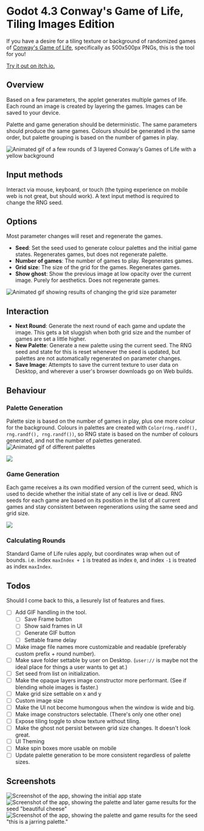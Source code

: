 # Godot 4.3 Conway's Game of Life, Tiling Images Edition

If you have a desire for a tiling texture or background of randomized games of [Conway's Game of Life](https://en.wikipedia.org/wiki/Conway%27s_Game_of_Life), specifically as 500x500px PNGs, this is the tool for you!

[Try it out on itch.io.](https://smkrv.itch.io/buncha-games-of-life)


## Overview
Based on a few parameters, the applet generates multiple games of life. Each round an image is created by layering the games. Images can be saved to your device.

Palette and game generation should be deterministic. The same parameters should produce the same games. Colours should be generated in the same order, but palette grouping is based on the number of games in play.

![Animated gif of a few rounds of 3 layered Conway's Games of Life with a yellow background](Docs/Images/gamesExampleSlow.gif)

## Input methods
Interact via mouse, keyboard, or touch (the typing experience on mobile web is not great, but should work). A text input method is required to change the RNG seed.

## Options
Most parameter changes will reset and regenerate the games.
- **Seed**: Set the seed used to generate colour palettes and the initial game states. Regenerates games, but does not regenerate palette.
- **Number of games**: The number of games to play. Regenerates games.
- **Grid size**: The size of the grid for the games. Regenerates games.
- **Show ghost**: Show the previous image at low opacity over the current image. Purely for aesthetics. Does not regenerate games.

![Animated gif showing results of changing the grid size parameter](Docs/Images/resize.gif)

## Interaction
- **Next Round**: Generate the next round of each game and update the image. This gets a bit sluggish when both grid size and the number of games are set a little higher.
- **New Palette**: Generate a new palette using the current seed. The RNG seed and state for this is reset whenever the seed is updated, but palettes are not automatically regenerated on parameter changes.
- **Save Image**: Attempts to save the current texture to user data on Desktop, and wherever a user's browser downloads go on Web builds.

## Behaviour

### Palette Generation
Palette size is based on the number of games in play, plus one more colour for the background. Colours in palettes are created with `Color(rng.randf(), rng.randf(), rng.randf())`, so RNG state is based on the number of colours generated, and not the number of palettes generated.
![Animated gif of different palettes](Docs/Images/paletteExampleSlow.gif)

![](Docs/Images/conwayneonblue-wide.png)

### Game Generation
Each game receives a its own modified version of the current seed, which is used to decide whether the initial state of any cell is live or dead. RNG seeds for each game are based on its position in the list of all current games and stay consistent between regenerations using the same seed and grid size.

![](Docs/Images/conwayyellow-wide.png)

### Calculating Rounds
Standard Game of Life rules apply, but coordinates wrap when out of bounds. i.e. index `maxIndex + 1` is treated as index `0`, and index `-1` is treated as index `maxIndex`.

## Todos
Should I come back to this, a liesurely list of features and fixes.
- [ ] Add GIF handling in the tool.
  - [ ] Save Frame button
  - [ ] Show said frames in UI
  - [ ] Generate GIF button
  - [ ] Settable frame delay
- [ ] Make image file names more customizable and readable (preferably custom prefix + round number).
- [ ] Make save folder settable by user on Desktop. (`user://` is maybe not the ideal place for things a user wants to get at.)
- [ ] Set seed from list on initialization.
- [ ] Make the opaque layers image constructor more performant. (See if blending whole images is faster.)
- [ ] Make grid size settable on x and y
- [ ] Custom image size
- [ ] Make the UI not become humongous when the window is wide and big.
- [ ] Make image constructors selectable. (There's only one other one)
- [ ] Expose tiling toggle to show texture without tiling.
- [ ] Make the ghost not persist between grid size changes. It doesn't look great.
- [ ] UI Theming
- [ ] Make spin boxes more usable on mobile
- [ ] Update palette generation to be more consistent regardless of palette sizes.

## Screenshots
![Screenshot of the app, showing the initial app state](Docs/Images/defaultscreenshot.png)
![Screenshot of the app, showing the palette and later game results for the seed "beautiful cheese"](Docs/Images/cheesescreenshot.png)
![Screenshot of the app, showing the palette and game results for the seed "this is a jarring palette."](Docs/Images/jarringscreenshot.png)
